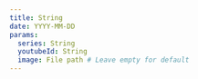 ```yaml
---
title: String
date: YYYY-MM-DD
params:
  series: String
  youtubeId: String
  image: File path # Leave empty for default
---
```

